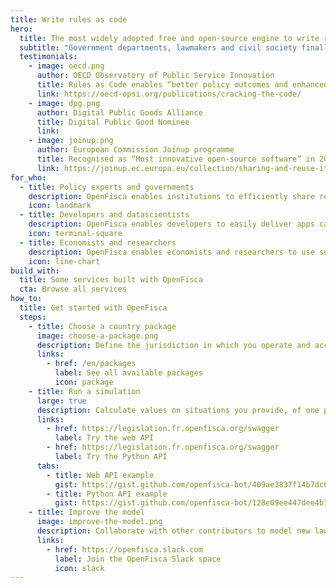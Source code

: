 ```yaml
---
title: Write rules as code
hero:
  title: The most widely adopted free and open-source engine to write rules as code
  subtitle: "Government departments, lawmakers and civil society finally share a common language to debate and activate social and fiscal policies: OpenFisca enables collaboratively modelling laws and regulations and making them computable over open APIs for developers, datascientists and researchers."
  testimonials:
    - image: oecd.png
      author: OECD Observatory of Public Service Innovation
      title: Rules as Code enables “better policy outcomes and enhanced service delivery”
      link: https://oecd-opsi.org/publications/cracking-the-code/
    - image: dpg.png
      author: Digital Public Goods Alliance
      title: Digital Public Good Nominee
      link:
    - image: joinup.png
      author: European Commission Joinup programme
      title: Recognised as “Most innovative open-source software” in 2019
      link: https://joinup.ec.europa.eu/collection/sharing-and-reuse-it-solutions/sharing-reuse-awards-2019-results#oss-inno
for_who:
  - title: Policy experts and governments
    description: OpenFisca enables institutions to efficiently share regulation updates and to pool IT costs. Interconnecting rules across public bodies in the form of legible parameters and executable code provides algorithmic transparency and reduces the bill for the taxpayer.
    icon: landmark
  - title: Developers and datascientists
    description: OpenFisca enables developers to easily deliver apps calculating complex taxes and benefits through its JSON web API, and datascientists to compute large-scale through its vectorial Python API. Contributing formulas and coding extensions enables building services for any business.
    icon: terminal-square
  - title: Economists and researchers
    description: OpenFisca enables economists and researchers to use survey and administrative data to simulate the impact of any past or future reform on the income distribution of a given population. Linking all computed taxes and benefits enables analysing how multiple reforms interact.
    icon: line-chart
build_with:
  title: Some services built with OpenFisca
  cta: Browse all services
how_to:
  title: Get started with OpenFisca
  steps:
    - title: Choose a country package
      image: choose-a-package.png
      description: Define the jurisdiction in which you operate and access its rules model.
      links:
        - href: /en/packages
          label: See all available packages
          icon: package
    - title: Run a simulation
      large: true
      description: Calculate values on situations you provide, of one person or of millions.
      links:
        - href: https://legislation.fr.openfisca.org/swagger
          label: Try the web API
        - href: https://legislation.fr.openfisca.org/swagger
          label: Try the Python API
      tabs:
        - title: Web API example
          gist: https://gist.github.com/openfisca-bot/409ae3837f14b7dc6a2563a2537beec1.js
        - title: Python API example
          gist: https://gist.github.com/openfisca-bot/128e09ee447dee4b7fb8df35833ba833.js
    - title: Improve the model
      image: improve-the-model.png
      description: Collaborate with other contributors to model new laws, update legal values, handle edge cases, add tests, improve documentation… Country packages are open-source, so you're never alone!
      links:
        - href: https://openfisca.slack.com
          label: Join the OpenFisca Slack space
          icon: slack
---
```

